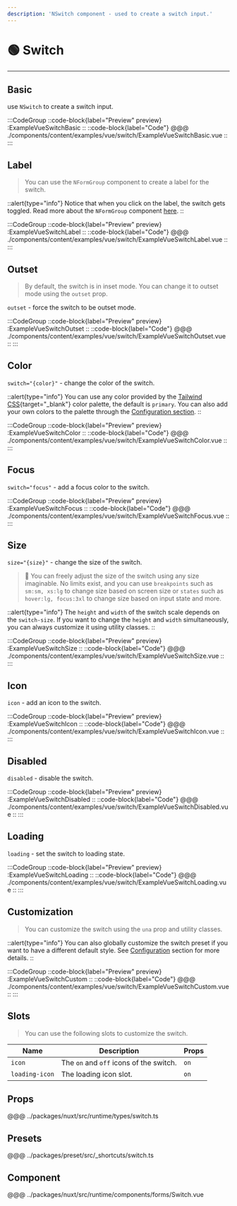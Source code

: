 ```yaml
---
description: 'NSwitch component - used to create a switch input.'
---
```


# 🟢 Switch

---

## Basic

use `NSwitch` to create a switch input.

:::CodeGroup
  ::code-block{label="Preview" preview}
    :ExampleVueSwitchBasic
  ::
  ::code-block{label="Code"}
@@@ ./components/content/examples/vue/switch/ExampleVueSwitchBasic.vue
  ::
:::

## Label

> You can use the `NFormGroup` component to create a label for the switch.

::alert{type="info"}
  Notice that when you click on the label, the switch gets toggled. Read more about the `NFormGroup` component [here](/components/forms/form-group).
::

:::CodeGroup
  ::code-block{label="Preview" preview}
    :ExampleVueSwitchLabel
  ::
  ::code-block{label="Code"}
@@@ ./components/content/examples/vue/switch/ExampleVueSwitchLabel.vue
  ::
:::

## Outset

> By default, the switch is in inset mode. You can change it to outset mode using the `outset` prop. 

`outset` - force the switch to be outset mode.

:::CodeGroup
  ::code-block{label="Preview" preview}
    :ExampleVueSwitchOutset
  ::
  ::code-block{label="Code"}
@@@ ./components/content/examples/vue/switch/ExampleVueSwitchOutset.vue
  ::
:::

## Color

`switch="{color}"` - change the color of the switch.

::alert{type="info"}
You can use any color provided by the [Tailwind CSS](https://tailwindcss.com/docs/customizing-colors){target="_blank"} color palette, the default is `primary`. You can also add your own colors to the palette through the [Configuration section](/guide/getting-started/configuration).
::

:::CodeGroup
  ::code-block{label="Preview" preview}
    :ExampleVueSwitchColor
  ::
  ::code-block{label="Code"}
@@@ ./components/content/examples/vue/switch/ExampleVueSwitchColor.vue
  ::
:::

## Focus

`switch="focus"` - add a focus color to the switch.

:::CodeGroup
  ::code-block{label="Preview" preview}
    :ExampleVueSwitchFocus
  ::
  ::code-block{label="Code"}
@@@ ./components/content/examples/vue/switch/ExampleVueSwitchFocus.vue
  ::
:::

## Size

`size="{size}"` - change the size of the switch.

> 🚀 You can freely adjust the size of the switch using any size imaginable. No limits exist, and you can use `breakpoints` such as `sm:sm, xs:lg` to change size based on screen size or `states` such as `hover:lg, focus:3xl` to change size based on input state and more.

::alert{type="info"}
The `height` and `width` of the switch scale depends on the `switch-size`. If you want to change the `height` and `width` simultaneously, you can always customize it using utility classes.
::

:::CodeGroup
  ::code-block{label="Preview" preview}
    :ExampleVueSwitchSize
  ::
  ::code-block{label="Code"}
@@@ ./components/content/examples/vue/switch/ExampleVueSwitchSize.vue
  ::
:::

## Icon

`icon` - add an icon to the switch.

:::CodeGroup
  ::code-block{label="Preview" preview}
    :ExampleVueSwitchIcon
  ::
  ::code-block{label="Code"}
@@@ ./components/content/examples/vue/switch/ExampleVueSwitchIcon.vue
  ::
:::

## Disabled

`disabled` - disable the switch.

:::CodeGroup
  ::code-block{label="Preview" preview}
    :ExampleVueSwitchDisabled
  ::
  ::code-block{label="Code"}
@@@ ./components/content/examples/vue/switch/ExampleVueSwitchDisabled.vue
  ::
:::

## Loading

`loading` - set the switch to loading state.

:::CodeGroup
  ::code-block{label="Preview" preview}
    :ExampleVueSwitchLoading
  ::
  ::code-block{label="Code"}
@@@ ./components/content/examples/vue/switch/ExampleVueSwitchLoading.vue
  ::
:::

## Customization

> You can customize the switch using the `una` prop and utility classes.

::alert{type="info"}
  You can also globally customize the switch preset if you want to have a different default style. See [Configuration](/guide/getting-started/configuration) section for more details.
::

:::CodeGroup
  ::code-block{label="Preview" preview}
    :ExampleVueSwitchCustom
  ::
  ::code-block{label="Code"}
@@@ ./components/content/examples/vue/switch/ExampleVueSwitchCustom.vue
  ::
:::

## Slots

> You can use the following slots to customize the switch.

| Name           | Description                             | Props |
| -------------- | --------------------------------------- | ----- |
| `icon`         | The `on` and `off` icons of the switch. | `on`  |
| `loading-icon` | The loading icon slot.                  | `on`  |

## Props
@@@ ../packages/nuxt/src/runtime/types/switch.ts

## Presets
@@@ ../packages/preset/src/_shortcuts/switch.ts

## Component
@@@ ../packages/nuxt/src/runtime/components/forms/Switch.vue
